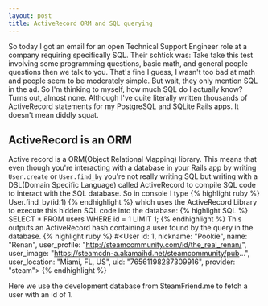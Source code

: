 ```yaml
---
layout: post
title: ActiveRecord ORM and SQL querying
---
```

So today I got an email for an open Technical Support Engineer role at a company requiring specifically SQL. Their schtick was: Take take this test involving some programming questions, basic math, and general people questions then we talk to you. That's fine I guess, I wasn't too bad at math and people seem to be moderately simple. But wait, they only mention SQL in the ad. So I'm thinking to myself, how much SQL do I actually know? Turns out, almost none. Although I've quite literally written thousands of ActiveRecord statements for my PostgreSQL and SQLite Rails apps. It doesn't mean diddly squat.

## ActiveRecord is an ORM
 Active record is a ORM(Object Relational Mapping) library. This means that even though you're interacting with a database in your Rails app by writing `User.create` or `User.find_by` you're not really writing SQL but writing with a DSL(Domain Specific Language) called ActiveRecord to compile SQL code to interact with the SQL database. So in console I type
{% highlight ruby %}
 User.find_by(id:1)
{% endhighlight %}
 which uses the ActiveRecord Library to execute this hidden SQL code into the database:
 {% highlight SQL %}
 SELECT * FROM users WHERE id = 1 LIMIT 1;
 {% endhighlight %}
This outputs an ActiveRecord hash containing a user found by the query in the database.
{% highlight ruby %}
#<User id: 1, nickname: "Pookie", name: "Renan", user_profile: "http://steamcommunity.com/id/the_real_renan/", user_image: "https://steamcdn-a.akamaihd.net/steamcommunity/pub...", user_location: "Miami, FL, US", uid: "76561198287309916", provider: "steam">
{% endhighlight %}

Here we use the development database from SteamFriend.me to fetch a user with an id of 1.
